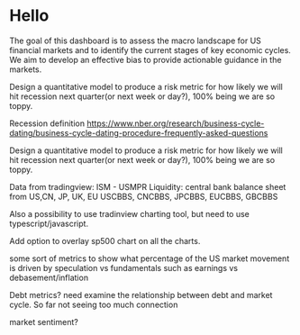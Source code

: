 # Hello

The goal of this dashboard is to assess the macro landscape for US financial markets and to identify the current stages of key economic cycles. We aim to develop an effective bias to provide actionable guidance in the markets.

Design a quantitative model to produce a risk metric for how likely we will hit recession next quarter(or next week or day?), 100% being we are so toppy.




Recession definition
https://www.nber.org/research/business-cycle-dating/business-cycle-dating-procedure-frequently-asked-questions

Design a quantitative model to produce a risk metric for how likely we will hit recession next quarter(or next week or day?), 100% being we are so toppy.

Data from tradingview: 
ISM - USMPR
Liquidity: central bank balance sheet from US,CN, JP, UK, EU
USCBBS, CNCBBS, JPCBBS, EUCBBS, GBCBBS

Also a possibility to use tradinview charting tool, but need to use typescript/javascript.

Add option to overlay sp500 chart on all the charts.

some sort of metrics to show what percentage of the US market movement is driven by speculation vs fundamentals such as earnings vs debasement/inflation

Debt metrics? need examine the relationship between debt and market cycle. So far not seeing too much connection

market sentiment?

